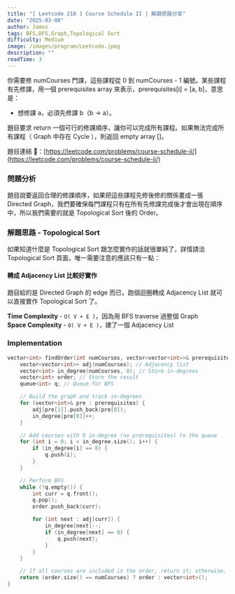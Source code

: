 ```yaml
---
title: "[ Leetcode 210 ] Course Schedule II | 解題思路分享"
date: "2025-03-08"
author: James
tags: BFS,DFS,Graph,Topological Sort
difficulty: Medium
image: /images/program/Leetcode.jpeg
description: ""
readTime: 3
---
```


你需要修 numCourses 門課，這些課程從 0 到 numCourses - 1 編號。某些課程有先修課，用一個 prerequisites array 來表示，prerequisites[i] = [a, b]，意思是：

- 想修課 a，必須先修課 b（b → a）。

題目要求 return 一個可行的修課順序，讓你可以完成所有課程。如果無法完成所有課程（ Graph 中存在 Cycle ），則返回 empty array []。

題目連結 🔗：[https://leetcode.com/problems/course-schedule-ii/](https://leetcode.com/problems/course-schedule-ii/)

### **問題分析**

題目說要返回合理的修課順序，如果把這些課程先修後修的關係畫成一張 Directed Graph，我們要確保每門課程只有在所有先修課完成後才會出現在順序中，所以我們需要的就是 Topological Sort 後的 Order。

### **解題思路 - Topological Sort**

如果知道什麼是 Topological Sort 跟怎麼實作的話就很單純了，詳情請洽 Topological Sort 頁面，唯一需要注意的應該只有一點：

#### **轉成 Adjacency List 比較好實作**

題目給的是 Directed Graph 的 edge 而已，跑個迴圈轉成 Adjacency List 就可以直接實作 Topological Sort 了。

**Time Complexity** - `O( V + E )`，因為用 BFS traverse 過整個 Graph<br>
**Space Complexity** - `O( V + E )`，建了一個 Adjacency List

### **Implementation**

```cpp
vector<int> findOrder(int numCourses, vector<vector<int>>& prerequisites) {
    vector<vector<int>> adj(numCourses); // Adjacency list
    vector<int> in_degree(numCourses, 0); // Store in-degrees
    vector<int> order; // Store the result
    queue<int> q; // Queue for BFS

    // Build the graph and track in-degrees
    for (vector<int>& pre : prerequisites) {
        adj[pre[1]].push_back(pre[0]);
        in_degree[pre[0]]++;
    }

    // Add courses with 0 in-degree (no prerequisites) to the queue
    for (int i = 0; i < in_degree.size(); i++) {
        if (in_degree[i] == 0) {
            q.push(i);
        }
    }

    // Perform BFS
    while (!q.empty()) {
        int curr = q.front();
        q.pop();
        order.push_back(curr);

        for (int next : adj[curr]) {
            in_degree[next]--;
            if (in_degree[next] == 0) {
                q.push(next);
            }
        }
    }

    // If all courses are included in the order, return it; otherwise, return an empty array
    return (order.size() == numCourses) ? order : vector<int>();
}
